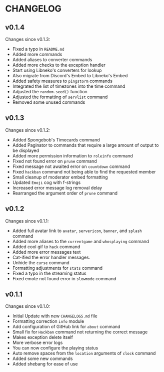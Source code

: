 # CHANGELOG

## v0.1.4

Changes since v0.1.3:

* Fixed a typo in `README.md`
* Added more commands
* Added aliases to converter commands
* Added more checks to the exception handler
* Start using Libneko's converters for lookup
* Also migrate from Discord's Embed to Libneko's Embed
* Added safety measures to `pingstorm` commands
* Integrated the list of timezones into the time command
* Adjusted the `random.seed()` function
* Adjusted the formatting of `servlist` command
* Removed some unused commands

## v0.1.3

Changes since v0.1.2:

* Added Spongebob's Timecards command
* Added Paginator to commands that require a large amount of output to be displayed
* Added more permission information to `roleinfo` command
* Fixed not found error on `prune` command
* Fixed message not awaited error on `countdown` command
* Fixed `hackban` command not being able to find the requested member
* Small cleanup of moderator embed formatting
* Updated `Emoji` cog with f-strings
* Increased error message log removal delay
* Rearranged the argument order of `prune` command

## v0.1.2

Changes since v0.1.1:

* Added full avatar link to `avatar`, `servericon`, `banner`, and `splash` command
* Added more aliases to the `currentgame` and `whosplaying` command
* Added cool gif to `hack` command
* Added more error messages text
* Cat-ified the error handler messages.
* Unhide the `curse` command
* Formatting adjustments for `stats` command
* Fixed a typo in the streaming status
* Fixed emote not found error in `slowmode` command

## v0.1.1

Changes since v0.1.0:

* Initial Update with new `CHANGELOGS.md` file
* Formatting correction `info` module
* Add configuration of GitHub link for `about` command
* Small fix for `Hackban` command not returning the correct message
* Makes exception delete itself
* More verbose error logs
* You can now configure the playing status
* Auto remove spaces from the `location` arguments of `clock` command
* Added some new commands
* Added shebang for ease of use
  